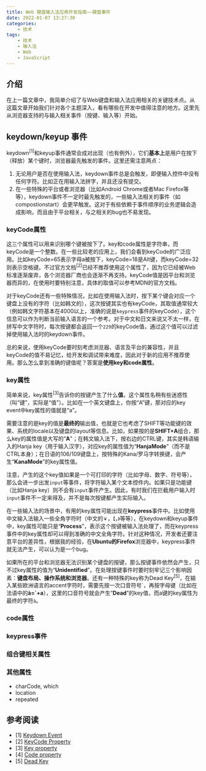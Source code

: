 ```yaml
---
title: Web 键盘输入法应用开发指南——键盘事件
date: 2022-01-07 13:27:30
categories:
    - 技术
tags: 
    - 技术
    - 输入法
    - Web
    - JavaScript
---
```

## 介绍
在上一篇文章中，我简单介绍了与Web键盘和输入法应用相关的关键技术点。从这篇文章开始我们针对各个主题深入，看有哪些在开发中值得注意的地方。这里先从浏览器支持的与输入相关事件（按键、输入等）开始。

## keydown/keyup 事件
keydown<sup>[1]</sup>和keyup事件通常会成对出现（也有例外），它们**基本上**是用户在按下（释放）某个键时，浏览器最先触发的事件。这里还需注意两点：

1. 无论用户是否在使用输入法，keydown事件总是会触发，即便输入控件中没有任何字符。比如正在用输入法拼字，并且还没有提交。
2. 在一些特殊的平台或者浏览器（比如Android Chrome或者Mac Firefox等等），keydown事件不一定时最先触发的，一些输入法相关的事件（如compostionstart）会更早触发。这对于有些依赖于事件顺序的业务逻辑会造成影响，而且由于平台相关，与之相关的bug也不易发现。

### keyCode属性
这三个属性可以用来识别哪个键被按下了。key和code属性是字符串，而keyCode是一个整数。在一些比较老的应用上，我们会看到keyCode的广泛应用。比如keyCode=65表示字母a被按下，keyCode=18是Alt键，而keyCode=32则表示空格键。不过官方文档<sup>[2]</sup>已经不推荐使用这个属性了，因为它已经被Web标准逐渐废弃，各个浏览器厂商也会逐渐不再支持。keyCode值是因平台和浏览器而异的，在使用时要特别注意，具体的取值可以参考MDN的官方文档。

对于keyCode还有一些特殊情况，比如在使用输入法时，按下某个键会对应一个键盘上没有的字符（比如韩文的），这次按键其实也有keyCode，其取值通常较大（例如韩文字符基本在4000以上，准确的说是`keypress`事件的keyCode），这个信息可以作为判断当前输入语言的一个参考。对于中文和日文来说又不太一样，在拼写中文字符时，每次按键都会返回一个`229`的keyCode值，通过这个值可以过滤掉使用输入法时的keydown事件。

总的来说，使用keyCode要时刻考虑浏览器、语言及平台的兼容性，并且keyCode的值不易记忆，给开发和调试带来难度，因此对于新的应用不推荐使用。那么怎么拿到准确的键值呢？答案是**使用key和code属性**。

### key属性
简单来说，key属性<sup>[3]</sup>告诉你的按键产生了什么**值**，这个属性名稍有些迷惑性（叫“键”，实际是“值”）。比如在一个英文键盘上，你按“A”键，那对应的key event中key属性的值就是“a”。

需要注意的是key的值是**最终的**输出值，也就是它也考虑了SHIFT等功能键的效果、系统的locale以及键盘的layout等信息。比如，如果按的是**SHIFT+A**组合，那么key的属性值是大写的“**A**"；在韩文输入法下，按右边的CTRL键，其实是韩语输入的Hanja key（用于输入汉字），对应key的属性值为“**HanjaMode**”（而不是CTRL本身）；在日语的106/109键盘上，按特殊的Kana/罗马字转换键，会产生“**KanaMode**”的key属性值。

注意，产生的这个key值如果是一个可打印的字符（比如字母、数字、符号等），那么会进一步出发`input`等事件，将字符输入某个文本控件内。如果只是功能键（比如Hanja key）则不会有`input`事件产生。因此，有时我们在拦截用户输入时`input`事件不一定来得及，并不是每次按键都产生实际输入。

在一些输入法的场景中，有用的key属性可能出现在**keypress**事件中。比如使用中文输入法输入一些全角字符时（中文的`￥`，`【`，`》`等等），在keydown和keyup事件中，key属性可能只是“**Process**”，表示这个按键被输入法处理了，而在keypress事件中的key属性却可以得到准确的中文全角字符。针对这种情况，开发者还要注意平台的差异性，根据我的经验，在**Ubuntu的Firefox**浏览器中，keypress事件就无法产生，可以认为是一个bug。

如果所在的平台和浏览器无法识别某个键盘的按键，那么按键事件依然会产生，只不过key属性的值为“**Unidentified**”。在处理按键事件时要时刻牢记三个影响因素：**键盘布局、操作系统和浏览器**。还有一种特殊的key称为Dead Key<sup>[5]</sup>，在输入某些欧洲语言的accent字符时，需要先按一次口音符号\`，再按字母键（比如在法语中的**à=\`+a**），这里的口音符号就会产生“**Dead**”的key值，而a键的key属性为最终的字符`à`。

### code属性


### keypress事件

### 组合键相关属性

### 其他属性
- charCode, which
- location
- repeated

## 参考阅读

- [1] [Keydown Event](https://developer.mozilla.org/en-US/docs/Web/API/Document/keydown_event)
- [2] [KeyCode Property](https://developer.mozilla.org/en-US/docs/Web/API/KeyboardEvent/keyCode)
- [3] [Key property](https://developer.mozilla.org/en-US/docs/Web/API/KeyboardEvent/key)
- [4] [Code property](https://developer.mozilla.org/en-US/docs/Web/API/KeyboardEvent/code)
- [5] [Dead Key](https://en.wikipedia.org/wiki/Dead_key#/)
